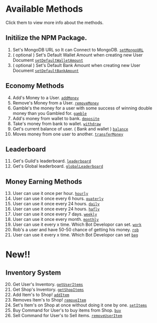 # Available Methods
Click them to view more info about the methods.

## Initilize the NPM Package.

1. Set's MongoDB URL so It can Connect to MongoDB.
[`setMongoURL`](https://bintelligent.github.io/currency-system/examples/setMongoURL)
2. ( optional ) Set's Default Wallet Amount when creating new User Document
[`setDefaultWalletAmount`](https://bintelligent.github.io/currency-system/examples/setDefaultWalletAmount)
3. ( optional ) Set's Default Bank Amount when creating new User Document
[`setDefaultBankAmount`](https://bintelligent.github.io/currency-system/examples/setDefaultBankAmount)

## Economy Methods

4. Add's Money to a User.
[`addMoney`](https://bintelligent.github.io/currency-system/examples/addMoney)
5. Remove's Money from a User.
[`removeMoney`](https://bintelligent.github.io/currency-system/examples/removeMoney)
6. Gamble's the money for a user with some success of winning double money than you Gambled for.
[`gamble`](https://bintelligent.github.io/currency-system/examples/gamble)
7. Add's money from wallet to bank.
[`deposite`](https://bintelligent.github.io/currency-system/examples/deposite)
8. Take's money from bank to wallet.
[`withdraw`](https://bintelligent.github.io/currency-system/examples/withdraw)
9. Get's current balance of user. ( Bank and wallet )
[`balance`](https://bintelligent.github.io/currency-system/examples/balance)
10. Moves money from one user to another.
[`transferMoney`](https://bintelligent.github.io/currency-system/examples/transferMoney)

## Leaderboard

11. Get's Guild's leaderboard.
[`leaderboard`](https://bintelligent.github.io/currency-system/examples/leaderboard)
12. Get's Global leaderboard.
[`globalLeaderboard`](https://bintelligent.github.io/currency-system/examples/globalLeaderboard)

## Money Earning Methods

13. User can use it once per hour.
[`hourly`](https://bintelligent.github.io/currency-system/examples/hourly)
14. User can use it once every 6 hours.
[`quaterly`](https://bintelligent.github.io/currency-system/examples/quaterly)
15. User can use it once every 24 hours.
[`daily`](https://bintelligent.github.io/currency-system/examples/daily)
16. User can use it once every 24 hours.
[`hafly`](https://bintelligent.github.io/currency-system/examples/hafly)
17. User can use it once every 7 days.
[`weekly`](https://bintelligent.github.io/currency-system/examples/weekly)
18. User can use it once every month.
[`monthly`](https://bintelligent.github.io/currency-system/examples/monthly)
19. User can use it every x time. Which Bot Developor can set.
[`work`](https://bintelligent.github.io/currency-system/examples/work)
20. Rob's a user and have 50-50 chance of getting his money.
[`rob`](https://bintelligent.github.io/currency-system/examples/rob)
21. User can use it every x time. Which Bot Developor can set
[`beg`](https://bintelligent.github.io/currency-system/examples/beg)

# New!! 
## Inventory System
20. Get User's Inventory.
[`getUserItems`](https://bintelligent.github.io/currency-system/examples/getUserItems)
21. Get Shop's Inventory.
[`getShopItems`](https://bintelligent.github.io/currency-system/examples/getShopItems)
22. Add Item's to Shop!
[`addItem`](https://bintelligent.github.io/currency-system/examples/addItem)
23. Removes Item's to Shop!
[`removeItem`](https://bintelligent.github.io/currency-system/examples/removeItem)
24. Set's Item's on Shop at once without doing it one by one. 
[`setItems`](https://bintelligent.github.io/currency-system/examples/setItems)
25. Buy Command for User's to buy items from Shop.
[`buy`](https://bintelligent.github.io/currency-system/examples/buy)
26. Sell Command for User's to Sell items.
[`removeUserItem`](https://bintelligent.github.io/currency-system/examples/removeUserItem)
